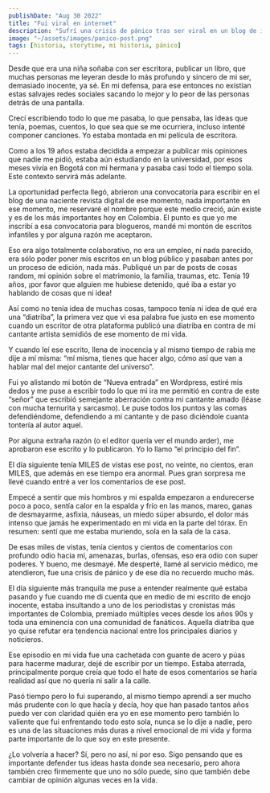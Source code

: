 ```yaml
---
publishDate: "Aug 30 2022"
title: "Fui viral en internet"
description: "Sufrí una crisis de pánico tras ser viral en un blog de internet."
image: "~/assets/images/panico-post.png"
tags: [historia, storytime, mi historia, pánico]
---
```


Desde que era una niña soñaba con ser escritora, publicar un libro, que muchas personas me leyeran desde lo más profundo y sincero de mi ser, demasiado inocente, ya sé. En mi defensa, para ese entonces no existían estas salvajes redes sociales sacando lo mejor y lo peor de las personas detrás de una pantalla.

Crecí escribiendo todo lo que me pasaba, lo que pensaba, las ideas que tenía, poemas, cuentos, lo que sea que se me ocurriera, incluso intenté componer canciones. Yo estaba montada en mi película de escritora.

Como a los 19 años estaba decidida a empezar a publicar mis opiniones que nadie me pidió, estaba aún estudiando en la universidad, por esos meses vivía en Bogotá con mi hermana y pasaba casi todo el tiempo sola. Este contexto servirá más adelante.

La oportunidad perfecta llegó, abrieron una convocatoria para escribir en el blog de una naciente revista digital de ese momento, nada importante en ese momento, me reservaré el nombre porque este medio creció, aún existe y es de los más importantes hoy en Colombia. El punto es que yo me inscribí a esa convocatoria para blogueros, mandé mi montón de escritos infantiles y por alguna razón me aceptaron. 

Eso era algo totalmente colaborativo, no era un empleo, ni nada parecido, era sólo poder poner mis escritos en un blog público y pasaban antes por un proceso de edición, nada más.
Publiqué un par de posts de cosas random, mi opinión sobre el matrimonio, la familia, traumas, etc. Tenía 19 años, ¡por favor que alguien me hubiese detenido, qué iba a estar yo hablando de cosas que ni idea!

Así como no tenía idea de muchas cosas, tampoco tenía ni idea de qué era una “diatriba”, la primera vez que vi esa palabra fue justo en ese momento cuando un escritor de otra plataforma publicó una diatriba en contra de mi cantante artista semidiós de ese momento de mi vida.

Y cuando leí ese escrito, llena de inocencia y al mismo tiempo de rabia me dije a mí misma: “mí misma, tienes que hacer algo, cómo así que van a hablar mal del mejor cantante del universo”.

Fui yo alistando mi botón de “Nueva entrada” en Wordpress, estiré mis dedos y me puse a escribir todo lo que mi ira me permitió en contra de este “señor” que escribió semejante aberración contra mi cantante amado (léase con mucha ternurita y sarcasmo). Le puse todos los puntos y las comas defendiéndome, defendiendo a mi cantante y de paso diciéndole cuanta tontería al autor aquel.

Por alguna extraña razón (o el editor quería ver el mundo arder), me aprobaron ese escrito y lo publicaron. Yo lo llamo “el principio del fin”.

El día siguiente tenía MILES de vistas ese post, no veinte, no cientos, eran MILES, que además en ese tiempo era anormal. Pues gran sorpresa me llevé cuando entré a ver los comentarios de ese post.

Empecé a sentir que mis hombros y mi espalda empezaron a endurecerse poco a poco, sentía calor en la espalda y frío en las manos, mareo, ganas de desmayarme, asfixia, náuseas, un miedo súper absurdo, el dolor más intenso que jamás he experimentado en mi vida en la parte del tórax. En resumen: sentí que me estaba muriendo, sola en la sala de la casa.

De esas miles de vistas, tenía cientos y cientos de comentarios con profundo odio hacia mí, amenazas, burlas, ofensas, eso era odio con super poderes. Y bueno, me desmayé. Me desperté, llamé al servicio médico, me atendieron, fue una crisis de pánico y de ese día no recuerdo mucho más.

El día siguiente más tranquila me puse a entender realmente qué estaba pasando y fue cuando me di cuenta que en medio de mi escrito de enojo inocente, estaba insultando a uno de los periodistas y cronistas más importantes de Colombia, premiado múltiples veces desde los años 90s y toda una eminencia con una comunidad de fanáticos. Aquella diatriba que yo quise refutar era tendencia nacional entre los principales diarios y noticieros.

Ese episodio en mi vida fue una cachetada con guante de acero y púas para hacerme madurar, dejé de escribir por un tiempo. Estaba aterrada, principalmente porque creía que todo el hate de esos comentarios se haría realidad así que no quería ni salir a la calle.

Pasó tiempo pero lo fui superando, al mismo tiempo aprendí a ser mucho más prudente con lo que hacía y decía, hoy que han pasado tantos años puedo ver con claridad quién era yo en ese momento pero también lo valiente que fui enfrentando todo esto sola, nunca se lo dije a nadie, pero es una de las situaciones más duras a nivel emocional de mi vida y forma parte importante de lo que soy en este presente.

¿Lo volvería a hacer? Sí, pero no así, ni por eso. Sigo pensando que es importante defender tus ideas hasta donde sea necesario, pero ahora también creo firmemente que uno no sólo puede, sino que también debe cambiar de opinión algunas veces en la vida.